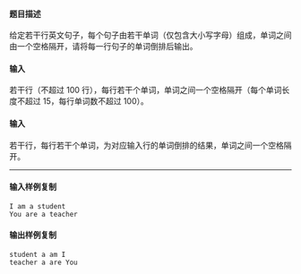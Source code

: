 #### 题目描述

给定若干行英文句子，每个句子由若干单词（仅包含大小写字母）组成，单词之间由一个空格隔开，请将每一行句子的单词倒排后输出。

#### 输入

若干行（不超过 100 行），每行若干个单词，单词之间一个空格隔开（每个单词长度不超过 15，每行单词数不超过 100）。

#### 输入

若干行，每行若干个单词，为对应输入行的单词倒排的结果，单词之间一个空格隔开。

___

#### 输入样例复制

```
I am a student
You are a teacher
```

#### 输出样例复制

```
student a am I
teacher a are You
```